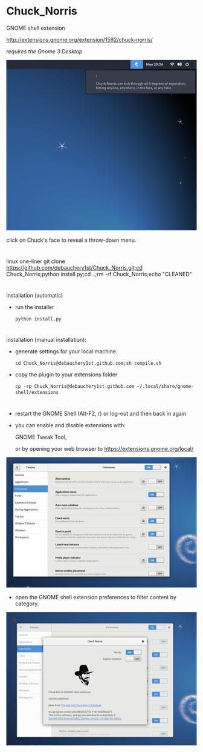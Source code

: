 # Chuck_Norris

GNOME shell extension

http://extensions.gnome.org/extension/1592/chuck-norris/



*requires the Gnome 3 Desktop*

![screenshot](screenshots/Screenshot%20from%202019-01-14%2020-24-46.png)

click on Chuck's face to reveal a throw-down menu.

#
linux one-liner
      git clone https://github.com/debauchery1st/Chuck_Norris.git;cd Chuck_Norris;python install.py;cd ..;rm -rf Chuck_Norris;echo "CLEANED"
#

installation (automatic)

- run the installer

      python install.py


#
installation (manual installation):

- generate settings for your local machine.

      cd Chuck_Norris@debauchery1st.github.com;sh compile.sh

- copy the plugin to your extensions folder

      cp -rp Chuck_Norris@debauchery1st.github.com ~/.local/share/gnome-shell/extensions
#


-  restart the GNOME Shell (Alt-F2, r) or log-out and then back in again
-  you can enable and disable extensions with:

      GNOME Tweak Tool,

      or by opening your web browser to https://extensions.gnome.org/local/



![screenshot](screenshots/Screenshot%20from%202019-01-14%2020-29-08.png)

- open the GNOME shell extension preferences to filter content by category.

![screenshot](screenshots/Screenshot%20from%202019-01-14%2020-18-55.png)
